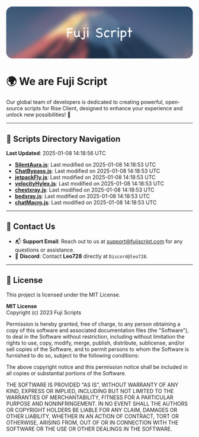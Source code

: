 ![Banner](.github/b.webp)

# 🌍 **We are Fuji Script**

Our global team of developers is dedicated to creating powerful, open-source scripts for Rise Client, designed to enhance your experience and unlock new possibilities! 🌟

---
<!-- SCRIPTS_NAVIGATION_START -->
## 📂 **Scripts Directory Navigation**

**Last Updated**: 2025-01-08 14:18:56 UTC

- **[SilentAura.js](scripts/SilentAura.js)**: Last modified on 2025-01-08 14:18:53 UTC
- **[ChatBypass.js](scripts/ChatBypass.js)**: Last modified on 2025-01-08 14:18:53 UTC
- **[jetpackFly.js](scripts/jetpackFly.js)**: Last modified on 2025-01-08 14:18:53 UTC
- **[velocityHylex.js](scripts/velocityHylex.js)**: Last modified on 2025-01-08 14:18:53 UTC
- **[chestxray.js](scripts/chestxray.js)**: Last modified on 2025-01-08 14:18:53 UTC
- **[bedxray.js](scripts/bedxray.js)**: Last modified on 2025-01-08 14:18:53 UTC
- **[chatMacro.js](scripts/chatMacro.js)**: Last modified on 2025-01-08 14:18:53 UTC

<!-- SCRIPTS_NAVIGATION_END -->

---

## 💬 **Contact Us**  
- 📬 **Support Email**: Reach out to us at [support@fujiscript.com](mailto:support@fujiscript.com) for any questions or assistance.  
- 💬 **Discord**: Contact **Leo728** directly at `Discord@leo728`.

---

## 📜 **License**

This project is licensed under the MIT License.  

**MIT License**  
Copyright (c) 2023 Fuji Scripts  

Permission is hereby granted, free of charge, to any person obtaining a copy of this software and associated documentation files (the "Software"), to deal in the Software without restriction, including without limitation the rights to use, copy, modify, merge, publish, distribute, sublicense, and/or sell copies of the Software, and to permit persons to whom the Software is furnished to do so, subject to the following conditions:  

The above copyright notice and this permission notice shall be included in all copies or substantial portions of the Software.  

THE SOFTWARE IS PROVIDED "AS IS", WITHOUT WARRANTY OF ANY KIND, EXPRESS OR IMPLIED, INCLUDING BUT NOT LIMITED TO THE WARRANTIES OF MERCHANTABILITY, FITNESS FOR A PARTICULAR PURPOSE AND NONINFRINGEMENT. IN NO EVENT SHALL THE AUTHORS OR COPYRIGHT HOLDERS BE LIABLE FOR ANY CLAIM, DAMAGES OR OTHER LIABILITY, WHETHER IN AN ACTION OF CONTRACT, TORT OR OTHERWISE, ARISING FROM, OUT OF OR IN CONNECTION WITH THE SOFTWARE OR THE USE OR OTHER DEALINGS IN THE SOFTWARE.  
